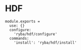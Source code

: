 
# HDF

    module.exports =
      use: {}
      configure:
        'ryba/hdf/configure'
      commands:
        'install': 'ryba/hdf/install'

